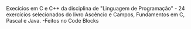Execícios em C e C++ da disciplina de "Linguagem de Programação" - 24 exercícios selecionados do livro Ascêncio e Campos, Fundamentos em C, Pascal e Java.
-Feitos no Code Blocks
